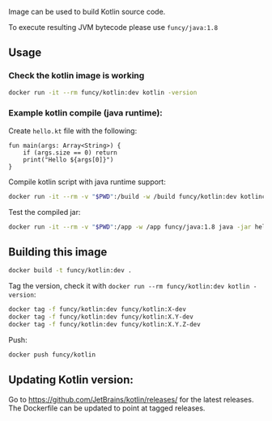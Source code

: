 Image can be used to build Kotlin source code. 

To execute resulting JVM bytecode please use ```funcy/java:1.8```

## Usage

### Check the kotlin image is working

```sh
docker run -it --rm funcy/kotlin:dev kotlin -version
```

### Example kotlin compile (java runtime):

Create ```hello.kt``` file with the following:
```
fun main(args: Array<String>) {
    if (args.size == 0) return
    print("Hello ${args[0]}")
}
```

Compile kotlin script with java runtime support:
```sh
docker run -it --rm -v "$PWD":/build -w /build funcy/kotlin:dev kotlinc hello.kt -include-runtime -d hello.jar
```

Test the compiled jar:
```sh
docker run -it --rm -v "$PWD":/app -w /app funcy/java:1.8 java -jar hello.jar World
```

## Building this image

```sh
docker build -t funcy/kotlin:dev .
```

Tag the version, check it with `docker run --rm funcy/kotlin:dev kotlin -version`:

```sh
docker tag -f funcy/kotlin:dev funcy/kotlin:X-dev
docker tag -f funcy/kotlin:dev funcy/kotlin:X.Y-dev
docker tag -f funcy/kotlin:dev funcy/kotlin:X.Y.Z-dev
```

Push:

```sh
docker push funcy/kotlin
```

## Updating Kotlin version:

Go to https://github.com/JetBrains/kotlin/releases/ for the latest releases. The Dockerfile can be updated to point at tagged releases.
